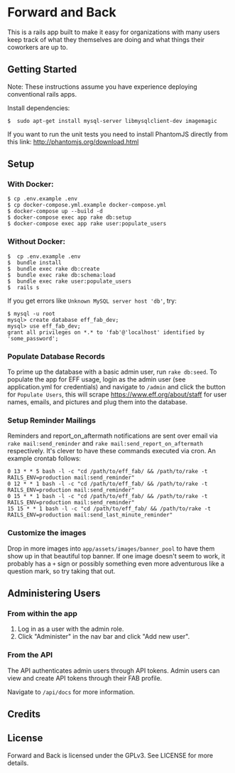 Forward and Back
================

This is a rails app built to make it easy for organizations with many users keep track of what they themselves are doing and what things their coworkers are up to.  

Getting Started
---------------

Note:  These instructions assume you have experience deploying conventional rails apps.  

Install dependencies:

```
$  sudo apt-get install mysql-server libmysqlclient-dev imagemagic
```

If you want to run the unit tests you need to install PhantomJS directly from this link:
http://phantomjs.org/download.html


Setup
-----

### With Docker:
```
$ cp .env.example .env
$ cp docker-compose.yml.example docker-compose.yml
$ docker-compose up --build -d
$ docker-compose exec app rake db:setup
$ docker-compose exec app rake user:populate_users
```

### Without Docker:
```
$  cp .env.example .env
$  bundle install
$  bundle exec rake db:create
$  bundle exec rake db:schema:load
$  bundle exec rake user:populate_users
$  rails s
```

If you get errors like `Unknown MySQL server host 'db'`, try:
```
$ mysql -u root
mysql> create database eff_fab_dev;
mysql> use eff_fab_dev;
grant all privileges on *.* to 'fab'@'localhost' identified by 'some_password';
```

### Populate Database Records
To prime up the database with a basic admin user, run `rake db:seed`.  To populate the app for EFF usage, login as the admin user (see application.yml for credentials) and navigate to `/admin` and click the button for `Populate Users`, this will scrape https://www.eff.org/about/staff for user names, emails, and pictures and plug them into the database.

### Setup Reminder Mailings
Reminders and report_on_aftermath notifications are sent over email via `rake mail:send_reminder` and `rake mail:send_report_on_aftermath` respectively.  It's clever to have these commands executed via cron.  An example crontab follows:

```
0 13 * * 5 bash -l -c "cd /path/to/eff_fab/ && /path/to/rake -t RAILS_ENV=production mail:send_reminder"
0 12 * * 1 bash -l -c "cd /path/to/eff_fab/ && /path/to/rake -t RAILS_ENV=production mail:send_reminder"
0 15 * * 1 bash -l -c "cd /path/to/eff_fab/ && /path/to/rake -t RAILS_ENV=production mail:send_reminder"
15 15 * * 1 bash -l -c "cd /path/to/eff_fab/ && /path/to/rake -t RAILS_ENV=production mail:send_last_minute_reminder"
```

### Customize the images

Drop in more images into `app/assets/images/banner_pool` to have them show up in that beautiful top banner.  If one image doesn't seem to work, it probably has a `+` sign or possibly something even more adventurous like a question mark, so try taking that out.  

Administering Users
-------------------

### From within the app

1. Log in as a user with the admin role.
2. Click "Administer" in the nav bar and click "Add new user".

### From the API

The API authenticates admin users through API tokens.  Admin users can view and create API tokens through their FAB profile.

Navigate to `/api/docs` for more information.

Credits
-------

License
-------
Forward and Back is licensed under the GPLv3. See LICENSE for more details.
